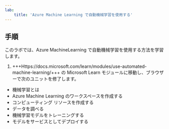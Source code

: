 ```yaml
---
lab:
    title: 'Azure Machine Learning で自動機械学習を使用する'
---
```


## 手順
このラボでは、Azure MachineLearning で自動機械学習を使用する方法を学習します。

1.	+++Https://docs.microsoft.com/learn/modules/use-automated-machine-learning/+++ の Microsoft Learn モジュールに移動し、ブラウザーで次のユニットを修了します。 

- 機械学習とは 
- Azure Machine Learning のワークスペースを作成する
- コンピューティング リソースを作成する
- データを調べる
- 機械学習モデルをトレーニングする 
- モデルをサービスとしてデプロイする 

